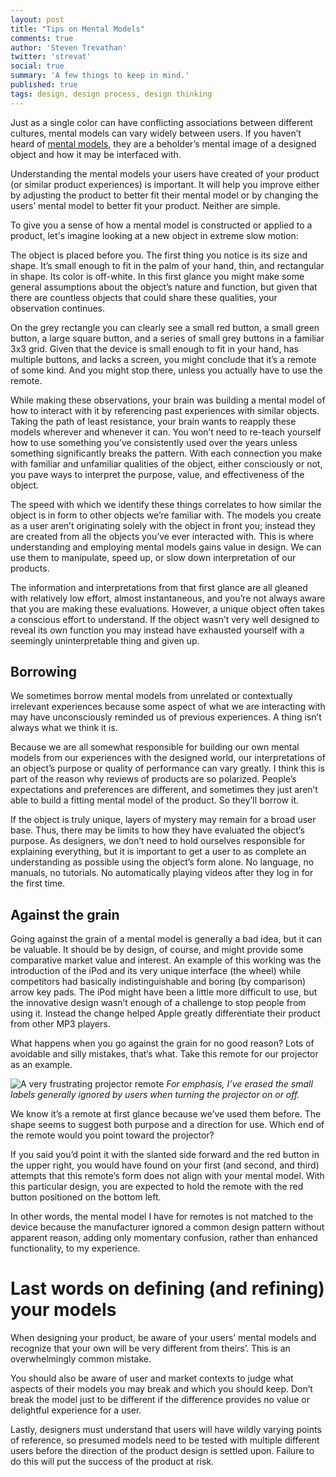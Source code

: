 ```yaml
---
layout: post
title: "Tips on Mental Models"
comments: true
author: 'Steven Trevathan'
twitter: 'strevat'
social: true
summary: 'A few things to keep in mind.'
published: true
tags: design, design process, design thinking
---
```


Just as a single color can have conflicting associations between different cultures, mental models can vary widely between users. If you haven’t heard of [mental models](http://en.wikipedia.org/wiki/Mental_model), they are a beholder’s mental image of a designed object and how it may be interfaced with. 

Understanding the mental models your users have created of your product (or similar product experiences) is important. It will help you improve either by adjusting the product to better fit their mental model or by changing the users’ mental model to better fit your product. Neither are simple.

To give you a sense of how a mental model is constructed or applied to a product, let's imagine looking at a new object in extreme slow motion:

The object is placed before you. The first thing you notice is its size and shape. It’s small enough to fit in the palm of your hand, thin, and rectangular in shape. Its color is off-white. In this first glance you might make some general assumptions about the object’s nature and function, but given that there are countless objects that could share these qualities, your observation continues. 

On the grey rectangle you can clearly see a small red button, a small green button, a large square button, and a series of small grey buttons in a familiar 3x3 grid. Given that the device is small enough to fit in your hand, has multiple buttons, and lacks a screen, you might conclude that it’s a remote of some kind. And you might stop there, unless you actually have to use the remote.

While making these observations, your brain was building a mental model of how to interact with it by referencing past experiences with similar objects. Taking the path of least resistance, your brain wants to reapply these models wherever and whenever it can. You won’t need to re-teach yourself how to use something you’ve consistently used over the years unless something significantly breaks the pattern. With each connection you make with familiar and unfamiliar qualities of the object, either consciously or not, you pave ways to interpret the purpose, value, and effectiveness of the object.

The speed with which we identify these things correlates to how similar the object is in form to other objects we’re familiar with. The models you create as a user aren’t originating solely with the object in front you; instead they are created from all the objects you’ve ever interacted with. This is where understanding and employing mental models gains value in design. We can use them to manipulate, speed up, or slow down interpretation of our products.

The information and interpretations from that first glance are all gleaned with relatively low effort, almost instantaneous, and you’re not always aware that you are making these evaluations. However, a unique object often takes a conscious effort to understand. If the object wasn’t very well designed to reveal its own function you may instead have exhausted yourself with a seemingly uninterpretable thing and given up.


## Borrowing
We sometimes borrow mental models from unrelated or contextually irrelevant experiences because some aspect of what we are interacting with may have unconsciously reminded us of previous experiences. A thing isn’t always what we think it is.

Because we are all somewhat responsible for building our own mental models from our experiences with the designed world, our interpretations of an object’s purpose or quality of performance can vary greatly. I think this is part of the reason why reviews of products are so polarized. People’s expectations and preferences are different, and sometimes they just aren’t able to build a fitting mental model of the product. So they’ll borrow it.

If the object is truly unique, layers of mystery may remain for a broad user base. Thus, there may be limits to how they have evaluated the object’s purpose. As designers, we don’t need to hold ourselves responsible for explaining everything, but it is important to get a user to as complete an understanding as possible using the object’s form alone. No language, no manuals, no tutorials. No automatically playing videos after they log in for the first time.

## Against the grain
Going against the grain of a mental model is generally a bad idea, but it can be valuable. It should be by design, of course, and might provide some comparative market value and interest. An example of this working was the introduction of the iPod and its very unique interface (the wheel) while competitors had basically indistinguishable and boring (by comparison) arrow key pads. The iPod might have been a little more difficult to use, but the innovative design wasn’t enough of a challenge to stop people from using it. Instead the change helped Apple greatly differentiate their product from other MP3 players.

What happens when you go against the grain for no good reason? Lots of avoidable and silly mistakes, that’s what. Take this remote for our projector as an example.

![A very frustrating projector remote](/images/post-assets/steve/mental-models-remote.jpg)
*For emphasis, I’ve erased the small labels generally ignored by users when turning the projector on or off.*

We know it’s a remote at first glance because we’ve used them before. The shape seems to suggest both purpose and a direction for use. Which end of the remote would you point toward the projector?

If you said you’d point it with the slanted side forward and the red button in the upper right, you would have found on your first (and second, and third) attempts that this remote’s form does not align with your mental model. With this particular design, you are expected to hold the remote with the red button positioned on the bottom left. 

In other words, the mental model I have for remotes is not matched to the device because the manufacturer ignored a common design pattern without apparent reason, adding only momentary confusion, rather than enhanced functionality, to my experience.

# Last words on defining (and refining) your models
When designing your product, be aware of your users’ mental models and recognize that your own will be very different from theirs’. This is an overwhelmingly common mistake.

You should also be aware of user and market contexts to judge what aspects of their models you may break and which you should keep. Don’t break the model just to be different if the difference provides no value or delightful experience for a user.

Lastly, designers must understand that users will have wildly varying points of reference, so presumed models need to be tested with multiple different users before the direction of the product design is settled upon. Failure to do this will put the success of the product at risk.